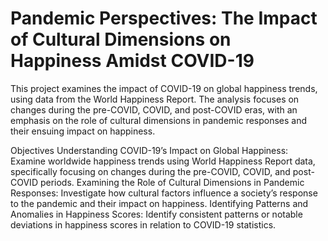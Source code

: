 # Pandemic Perspectives: The Impact of Cultural Dimensions on Happiness Amidst COVID-19
This project examines the impact of COVID-19 on global happiness trends, using data from the World Happiness Report. The analysis focuses on changes during the pre-COVID, COVID, and post-COVID eras, with an emphasis on the role of cultural dimensions in pandemic responses and their ensuing impact on happiness.

Objectives
Understanding COVID-19’s Impact on Global Happiness: Examine worldwide happiness trends using World Happiness Report data, specifically focusing on changes during the pre-COVID, COVID, and post-COVID periods.
Examining the Role of Cultural Dimensions in Pandemic Responses: Investigate how cultural factors influence a society’s response to the pandemic and their impact on happiness.
Identifying Patterns and Anomalies in Happiness Scores: Identify consistent patterns or notable deviations in happiness scores in relation to COVID-19 statistics.
